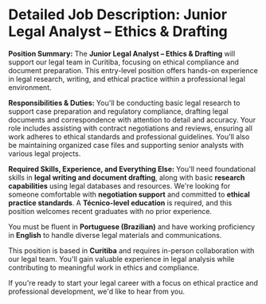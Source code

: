 # Detailed Job Description: Junior Legal Analyst – Ethics & Drafting

**Position Summary:**
The **Junior Legal Analyst – Ethics & Drafting** will support our legal team in Curitiba, focusing on ethical compliance and document preparation. This entry-level position offers hands-on experience in legal research, writing, and ethical practice within a professional legal environment.

**Responsibilities & Duties:**
You'll be conducting basic legal research to support case preparation and regulatory compliance, drafting legal documents and correspondence with attention to detail and accuracy. Your role includes assisting with contract negotiations and reviews, ensuring all work adheres to ethical standards and professional guidelines. You'll also be maintaining organized case files and supporting senior analysts with various legal projects.

**Required Skills, Experience, and Everything Else:**
You'll need foundational skills in **legal writing and document drafting**, along with basic **research capabilities** using legal databases and resources. We're looking for someone comfortable with **negotiation support** and committed to **ethical practice standards**. A **Técnico-level education** is required, and this position welcomes recent graduates with no prior experience. 

You must be fluent in **Portuguese (Brazilian)** and have working proficiency in **English** to handle diverse legal materials and communications.

This position is based in **Curitiba** and requires in-person collaboration with our legal team. You'll gain valuable experience in legal analysis while contributing to meaningful work in ethics and compliance.

If you're ready to start your legal career with a focus on ethical practice and professional development, we'd like to hear from you.